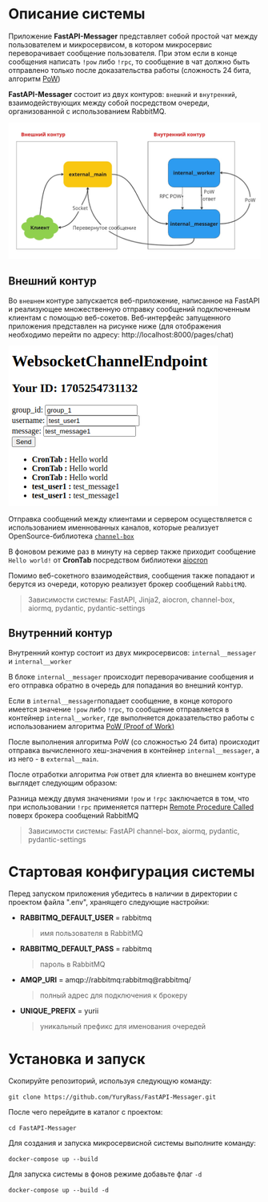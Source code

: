 # Описание системы

Приложение **FastAPI-Messager** представляет собой простой чат между пользователем и микросервисом, в котором микросервис переворачивает сообщение пользователя. При этом если в конце сообщения написать `!pow` либо `!rpc`, то сообщение в чат должно быть отправлено только после доказательства работы (сложность 24 бита, алгоритм [PoW](https://academy.binance.com/ru/articles/proof-of-work-explained))

**FastAPI-Messager** состоит из двух контуров: `внешний` и `внутренний`, взаимодействующих между собой посредством очереди, организованной с использованием RabbitMQ.

![](readme_images/shema.jpg)

## Внешний контур
Во `внешнем` контуре запуcкается веб-приложение, написанное на FastAPI и реализующее множественную отправку сообщений подключенным клиентам с помощью веб-сокетов. Веб-интерфейс запущенного приложения представлен на рисунке ниже (для отображения необходимо перейти по адресу: http://localhost:8000/pages/chat)

![](readme_images/web-interface.png)

Отправка сообщений между клиентами и сервером осуществляется с использованием именнованных каналов, которые реализует OpenSource-библиотека [`channel-box`](https://github.com/Sobolev5/channel-box)

В фоновом режиме раз в минуту на сервер также приходит сообщение `Hello world!` от **CronTab** посредством библиотеки [aiocron](https://github.com/gawel/aiocron)

Помимо веб-сокетного взаимодействия, сообщения также попадают и берутся из очереди, которую реализует брокер сообщений `RabbitMQ`.

> Зависимости системы: FastAPI, Jinja2, aiocron, channel-box, aiormq, pydantic, pydantic-settings

## Внутренний контур
Внутренний контур состоит из двух микросервисов: `internal__messager` и `internal__worker`

В блоке `internal__messager` происходит переворачивание сообщения и его отправка обратно в очередь для попадания во внешний контур.

Если в `internal__messager`попадает сообщение, в конце которого имеется значение `!pow` либо `!rpc`, то сообщение отправляется в контейнер `internal__worker`, где выполняется доказательство работы с использованием алгоритма [PoW (Proof of Work)](https://academy.binance.com/ru/articles/proof-of-work-explained)

После выполнения алгоритма PoW (со сложностью 24 бита) происходит отправка вычисленного хеш-значения в контейнер `internal__messager`, а из него - в `external__main`.

После отработки алгоритма `PoW` ответ для клиента во внешнем контуре выглядет следующим образом:


Разница между двумя значениями `!pow` и `!rpc` заключается в том, что при использовании `!rpc` применяется паттерн [Remote Procedure Called](https://github.com/mosquito/aiormq?tab=readme-ov-file#remote-procedure-call-rpc) поверх брокера сообщений RabbitMQ

> Зависимости системы: FastAPI channel-box, aiormq, pydantic, pydantic-settings

# Стартовая конфигурация системы
Перед запуском приложения убедитесь в наличии в
директории с проектом файла ".env", хранящего следующие настройки:

* **RABBITMQ_DEFAULT_USER** = rabbitmq
  > имя пользователя в RabbitMQ
* **RABBITMQ_DEFAULT_PASS** = rabbitmq
  > пароль в RabbitMQ
* **AMQP_URI** = amqp://rabbitmq:rabbitmq@rabbitmq/
  > полный адрес для подключения к брокеру
* **UNIQUE_PREFIX** = yurii
  > уникальный префикс для именования очередей

# Установка и запуск

Скопируйте репозиторий, используя следующую команду:

`git clone https://github.com/YuryRass/FastAPI-Messager.git`

После чего перейдите в каталог с проектом:

`cd FastAPI-Messager`

Для создания и запуска микросервисной системы выполните команду:

`docker-compose up --build`

Для запуска системы в фонов режиме добавьте флаг `-d`

`docker-compose up --build -d`